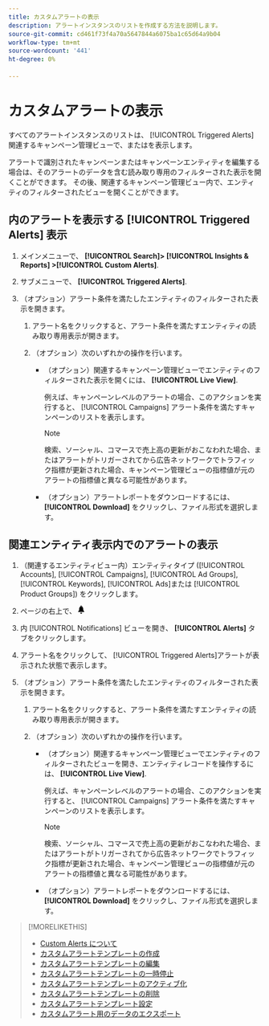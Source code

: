 ```yaml
---
title: カスタムアラートの表示
description: アラートインスタンスのリストを作成する方法を説明します。
source-git-commit: cd461f73f4a70a5647844a6075ba1c65d64a9b04
workflow-type: tm+mt
source-wordcount: '441'
ht-degree: 0%

---
```


# カスタムアラートの表示

すべてのアラートインスタンスのリストは、 [!UICONTROL Triggered Alerts] 関連するキャンペーン管理ビューで、またはを表示します。

アラートで識別されたキャンペーンまたはキャンペーンエンティティを編集する場合は、そのアラートのデータを含む読み取り専用のフィルターされた表示を開くことができます。 その後、関連するキャンペーン管理ビュー内で、エンティティのフィルターされたビューを開くことができます。

## 内のアラートを表示する [!UICONTROL Triggered Alerts] 表示

1. メインメニューで、 **[!UICONTROL Search]> [!UICONTROL Insights & Reports] >[!UICONTROL Custom Alerts]**.

1. サブメニューで、 **[!UICONTROL Triggered Alerts]**.

1. （オプション）アラート条件を満たしたエンティティのフィルターされた表示を開きます。

   1. アラート名をクリックすると、アラート条件を満たすエンティティの読み取り専用表示が開きます。

   1. （オプション）次のいずれかの操作を行います。

      * （オプション）関連するキャンペーン管理ビューでエンティティのフィルターされた表示を開くには、 **[!UICONTROL Live View]**.

         例えば、キャンペーンレベルのアラートの場合、このアクションを実行すると、 [!UICONTROL Campaigns] アラート条件を満たすキャンペーンのリストを表示します。

         >[!NOTE]
         >
         >検索、ソーシャル、コマースで売上高の更新がおこなわれた場合、またはアラートがトリガーされてから広告ネットワークでトラフィック指標が更新された場合、キャンペーン管理ビューの指標値が元のアラートの指標値と異なる可能性があります。

      * （オプション）アラートレポートをダウンロードするには、 **[!UICONTROL Download]** をクリックし、ファイル形式を選択します。

## 関連エンティティ表示内でのアラートの表示

1. （関連するエンティティビュー内）エンティティタイプ ([!UICONTROL Accounts], [!UICONTROL Campaigns], [!UICONTROL Ad Groups], [!UICONTROL Keywords], [!UICONTROL Ads]または [!UICONTROL Product Groups]) をクリックします。

1. ページの右上で、 ![通知](/help/search-social-commerce/assets/notifications-panel.png "通知")

1. 内 [!UICONTROL Notifications] ビューを開き、 **[!UICONTROL Alerts]** タブをクリックします。

1. アラート名をクリックして、 [!UICONTROL Triggered Alerts]アラートが表示された状態で表示します。

1. （オプション）アラート条件を満たしたエンティティのフィルターされた表示を開きます。

   1. アラート名をクリックすると、アラート条件を満たすエンティティの読み取り専用表示が開きます。

   1. （オプション）次のいずれかの操作を行います。

      * （オプション）関連するキャンペーン管理ビューでエンティティのフィルターされたビューを開き、エンティティレコードを操作するには、 **[!UICONTROL Live View]**.

         例えば、キャンペーンレベルのアラートの場合、このアクションを実行すると、 [!UICONTROL Campaigns] アラート条件を満たすキャンペーンのリストを表示します。

         >[!NOTE]
         >
         >検索、ソーシャル、コマースで売上高の更新がおこなわれた場合、またはアラートがトリガーされてから広告ネットワークでトラフィック指標が更新された場合、キャンペーン管理ビューの指標値が元のアラートの指標値と異なる可能性があります。

      * （オプション）アラートレポートをダウンロードするには、 **[!UICONTROL Download]** をクリックし、ファイル形式を選択します。


>[!MORELIKETHIS]
>
>* [Custom Alerts について](alert-about.md)
>* [カスタムアラートテンプレートの作成](alert-template-create.md)
>* [カスタムアラートテンプレートの編集](alert-template-edit.md)
>* [カスタムアラートテンプレートの一時停止](alert-template-pause.md)
>* [カスタムアラートテンプレートのアクティブ化](alert-template-activate.md)
>* [カスタムアラートテンプレートの削除](alert-template-delete.md)
>* [カスタムアラートテンプレート設定](alert-template-settings.md)
>* [カスタムアラート用のデータのエクスポート](alert-export-data.md)

